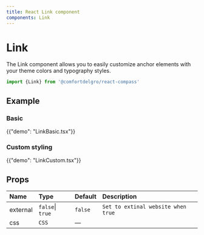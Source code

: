 ```yaml
---
title: React Link component
components: Link
---
```


# Link

<p class="description">The Link component allows you to easily customize anchor elements with your theme colors and typography styles.</p>


```jsx
import {Link} from '@comfortdelgro/react-compass'
```

## Example

### Basic

{{"demo": "LinkBasic.tsx"}}

### Custom styling

{{"demo": "LinkCustom.tsx"}}

## Props

| Name     | Type             | Default | Description                        |
| :------- | :--------------- | :------ | :--------------------------------- |
| external | `false`\| `true` | `false` | `Set to extinal website when true` |
| css      | `CSS`            | —       |                                    |
